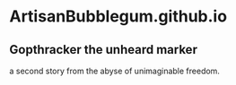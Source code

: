 # ArtisanBubblegum.github.io

## Gopthracker the unheard marker

a second story from the abyse of unimaginable freedom.
